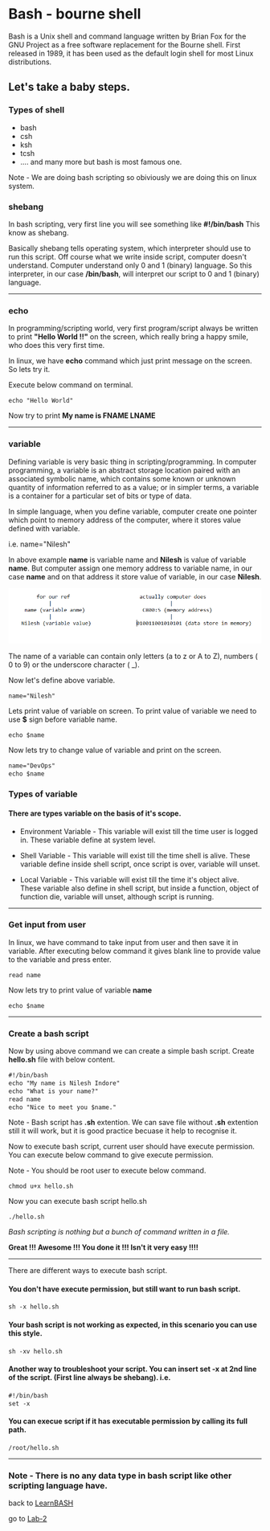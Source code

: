 

# Bash - bourne shell
Bash is a Unix shell and command language written by Brian Fox for the GNU Project as a free software replacement for the Bourne shell. First released in 1989, it has been used as the default login shell for most Linux distributions.

## Let's take a baby steps.

### Types of shell
- bash
- csh
- ksh
- tcsh 
- .... and many more but bash is most famous one.

Note - We are doing bash scripting so obiviously we are doing this on linux system.

### shebang

In bash scripting, very first line you will see something like **#!/bin/bash** This know as shebang.

Basically shebang tells operating system, which interpreter should use to run this script. Off course what we write inside script, computer doesn't understand. Computer understand only 0 and 1 (binary) language. So this interpreter, in our case **/bin/bash**, will interpret our script to 0 and 1 (binary) language.


-----

### echo 

In programming/scripting world, very first program/script always be written to print **"Hello World !!"** on the screen, which really bring a happy smile, who does this very first time.

In linux, we have **echo** command which just print message on the screen. So lets try it.

Execute below command on terminal.

    echo "Hello World"

Now try to print **My name is FNAME LNAME**


------

### variable

Defining variable is very basic thing in scripting/programming. In computer programming, a variable is an abstract storage location paired with an associated symbolic name, which contains some known or unknown quantity of information referred to as a value; or in simpler terms, a variable is a container for a particular set of bits or type of data.


In simple language, when you define variable, computer create one pointer which point to memory address of the computer, where it stores value defined with variable.

i.e.
    name="Nilesh"

In above example **name** is variable name and **Nilesh** is value of variable **name**. But computer assign one memory address to variable name, in our case **name** and on that address it store value of variable, in our case **Nilesh**.

![bash-variable-memory-arch](/images/bash-variable-memory-arch.PNG)

The name of a variable can contain only letters (a to z or A to Z), numbers ( 0 to 9) or the underscore character ( _).

Now let's define above variable.
    
    name="Nilesh"

Lets print value of variable on screen. To print value of variable we need to use **$** sign before variable name.
    
    echo $name

Now lets try to change value of variable and print on the screen.
    
    name="DevOps"
    echo $name

### Types of variable

#### There are types variable on the basis of it's scope.
 
- Environment Variable - This variable will exist till the time user is logged in. These variable define at system level.

- Shell Variable - This variable will exist till the time shell is alive. These variable define inside shell script, once script is over, variable will unset.

- Local Variable - This variable will exist till the time it's object alive. These variable also define in shell script, but inside a function, object of function die, variable will unset, although script is running.

------

### Get input from user

In linux, we have command to take input from user and then save it in variable. After executing below command it gives blank line to provide value to the variable and press enter.

    read name   

Now lets try to print value of variable **name**

    echo $name

------

### Create a bash script

Now by using above command we can create a simple bash script. Create **hello.sh** file with below content.

    #!/bin/bash
    echo "My name is Nilesh Indore"
    echo "What is your name?"
    read name
    echo "Nice to meet you $name."

Note - Bash script has **.sh** extention. We can save file without **.sh** extention still it will work, but it is good practice becuase it help to recognise it.

Now to execute bash script, current user should have execute permission. You can execute below command to give execute permission.

Note - You should be root user to execute below command.

    chmod u+x hello.sh

Now you can execute bash script hello.sh 
    
    ./hello.sh

*Bash scripting is nothing but a bunch of command written in a file.*

**Great !!! Awesome !!! You done it !!! Isn't it very easy !!!!**

--------

There are different ways to execute bash script.
#### You don't have execute permission, but still want to run bash script.

    sh -x hello.sh

#### Your bash script is not working as expected, in this scenario you can use this style.

    sh -xv hello.sh


#### Another way to troubleshoot your script. You can insert **set -x** at 2nd line of the script. (First line always be shebang). i.e.

    #!/bin/bash
    set -x

#### You can execue script if it has executable permission by calling its full path.

    /root/hello.sh

-------

### Note - There is no any data type in bash script like other scripting language have.

back to [LearnBASH](../Readme.md)

go to [Lab-2](../Lab-2/Readme.md)